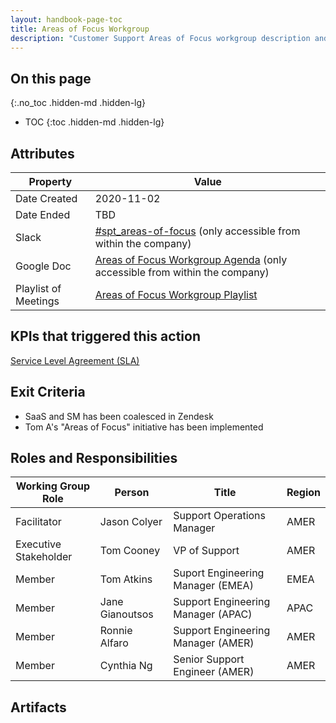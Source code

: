 ```yaml
---
layout: handbook-page-toc
title: Areas of Focus Workgroup
description: "Customer Support Areas of Focus workgroup description and overview"
---
```


## On this page
{:.no_toc .hidden-md .hidden-lg}

- TOC
{:toc .hidden-md .hidden-lg}

## Attributes

| **Property** | **Value** |
| -- | -- |
| Date Created | 2020-11-02 | 
| Date Ended | TBD |
| Slack | [#spt_areas-of-focus](https://gitlab.slack.com/archives/C01D5LKPRPD) (only accessible from within the company) |
| Google Doc | [Areas of Focus Workgroup Agenda](https://docs.google.com/document/d/1TLub48gTRd1qD6BaqnFObY0FhwcCeQ7xU6k68XbLHoc/edit?usp=sharing) (only accessible from within the company) | 
| Playlist of Meetings | [Areas of Focus Workgroup Playlist](https://www.youtube.com/playlist?list=PL05JrBw4t0KpGlUcJK30aXkkumKoXhnxC) |

## KPIs that triggered this action

[Service Level Agreement (SLA)](https://about.gitlab.com/handbook/support/performance-indicators/#service-level-agreement-sla)

## Exit Criteria

* SaaS and SM has been coalesced in Zendesk
* Tom A's "Areas of Focus" initiative has been implemented

## Roles and Responsibilities

| **Working Group Role** | **Person** | **Title** | Region |
| -- | -- | -- | -- |
| Facilitator | Jason Colyer | Support Operations Manager | AMER | 
| Executive Stakeholder | Tom Cooney | VP of Support | AMER |
| Member | Tom Atkins | Suport Engineering Manager (EMEA) |  EMEA |
| Member | Jane Gianoutsos | Support Engineering Manager (APAC) | APAC |
| Member | Ronnie Alfaro | Support Engineering Manager (AMER) | AMER |
| Member | Cynthia Ng | Senior Support Engineer (AMER) | AMER |

## Artifacts
